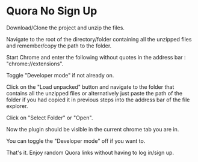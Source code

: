 # Quora No Sign Up

Download/Clone the project and unzip the files.

Navigate to the root of the directory/folder containing all the unzipped files and remember/copy the path to the folder.

Start Chrome and enter the following without quotes in the address bar : "chrome://extensions".

Toggle "Developer mode" if not already on.

Click on the "Load unpacked" button and navigate to the folder that contains all the unzipped files or alternatively 
just paste the path of the folder if you had copied it in previous steps into the address bar of the file explorer.

Click on "Select Folder" or "Open".

Now the plugin should be visible in the current chrome tab you are in.

You can toggle the "Developer mode" off if you want to.

That's it. Enjoy random Quora links without having to log in/sign up.
